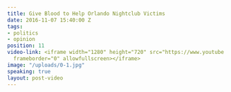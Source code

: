 ```yaml
---
title: Give Blood to Help Orlando Nightclub Victims
date: 2016-11-07 15:40:00 Z
tags:
- politics
- opinion
position: 11
video-link: <iframe width="1280" height="720" src="https://www.youtube.com/embed/Xfh_Yhl_eaQ?rel=0"
  frameborder="0" allowfullscreen></iframe>
image: "/uploads/0-1.jpg"
speaking: true
layout: post-video
---
```


